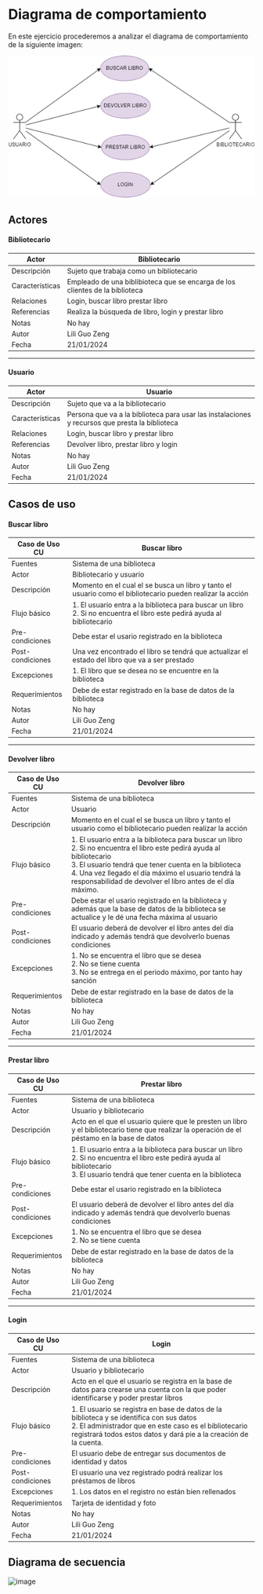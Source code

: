 # Diagrama de comportamiento

En este ejercicio procederemos a analizar el diagrama de comportamiento de la siguiente imagen: 

![biblioteca](biblioteca.drawio.png)

## Actores

#### Bibliotecario

|  Actor | Bibliotecario |
|---|---|
| Descripción  | Sujeto que trabaja como un bibliotecario  |
| Características  | Empleado de una biblibioteca que se encarga de los clientes de la biblioteca |
| Relaciones | Login, buscar libro prestar libro  |
| Referencias | Realiza la búsqueda de libro, login y prestar libro|   
|  Notas |  No hay |
| Autor  | Lili Guo Zeng |
|Fecha | 21/01/2024 |

---
#### Usuario

|  Actor | Usuario |
|---|---|
| Descripción  | Sujeto que va a la bibliotecario  |
| Características  | Persona que va a la biblioteca para usar las instalaciones y recursos que presta la biblioteca |
| Relaciones | Login, buscar libro y prestar libro |
| Referencias | Devolver libro, prestar libro y login |   
|  Notas |  No hay |
| Autor  | Lili Guo Zeng |
|Fecha | 21/01/2024 |

## Casos de uso

#### Buscar libro

  |  Caso de Uso	CU | Buscar libro |
  |---|---|
  | Fuentes  | Sistema de una biblioteca  |
  | Actor  |  Bibliotecario y usuario  |
  | Descripción | Momento en el cual el se busca un libro y tanto el usuario como el bibliotecario pueden realizar la acción  |
  | Flujo básico | 1. El usuario entra a la biblioteca para buscar un libro <br> 2. Si no encuentra el libro este pedirá ayuda al bibliotecario |
  | Pre-condiciones | Debe estar el usario registrado en la biblioteca  |  
  | Post-condiciones  | Una vez encontrado el libro se tendrá que actualizar el estado del libro que va a ser prestado |
  |Excepciones | 1. El libro que se desea no se encuentre en la biblioteca |
  |  Requerimientos | Debe de estar registrado en la base de datos de la biblioteca  |
  |  Notas |  No hay |
  | Autor  | Lili Guo Zeng |
  |Fecha | 21/01/2024 |

---
  #### Devolver libro

  |  Caso de Uso	CU | Devolver libro |
  |---|---|
  | Fuentes  | Sistema de una biblioteca  |
  | Actor  |  Usuario  |
  | Descripción | Momento en el cual el se busca un libro y tanto el usuario como el bibliotecario pueden realizar la acción  |
  | Flujo básico | 1. El usuario entra a la biblioteca para buscar un libro <br> 2. Si no encuentra el libro este pedirá ayuda al bibliotecario <br> 3. El usuario tendrá que tener cuenta en la biblioteca <br> 4. Una vez llegado el día máximo el usuario tendrá la responsabilidad de devolver el libro antes de el día máximo. |
  | Pre-condiciones | Debe estar el usario registrado en la biblioteca y además que la base de datos de la biblioteca se actualice y le dé una fecha máxima al usuario  |  
  | Post-condiciones  | El usuario deberá de devolver el libro antes del día indicado y además tendrá que devolverlo buenas condiciones | 
  | Excepciones | 1. No se encuentra el libro que se desea <br> 2. No se tiene cuenta <br> 3. No se entrega en el periodo máximo, por tanto hay sanción |
  |  Requerimientos | Debe de estar registrado en la base de datos de la biblioteca  |
  |  Notas |  No hay |
  | Autor  | Lili Guo Zeng |
  |Fecha | 21/01/2024 |

---
#### Prestar libro

  |  Caso de Uso	CU | Prestar libro |
  |---|---|
  | Fuentes  | Sistema de una biblioteca  |
  | Actor  |  Usuario y bibliotecario  |
  | Descripción | Acto en el que el usuario quiere que le presten un libro y el bibliotecario tiene que realizar la operación de el péstamo en la base de datos  |
  | Flujo básico | 1. El usuario entra a la biblioteca para buscar un libro <br> 2. Si no encuentra el libro este pedirá ayuda al bibliotecario <br> 3. El usuario tendrá que tener cuenta en la biblioteca|
  | Pre-condiciones | Debe estar el usario registrado en la biblioteca |  
  | Post-condiciones  | El usuario deberá de devolver el libro antes del día indicado y además tendrá que devolverlo buenas condiciones |
  | Excepciones | 1. No se encuentra el libro que se desea <br> 2. No se tiene cuenta|
  |  Requerimientos | Debe de estar registrado en la base de datos de la biblioteca  |
  |  Notas |  No hay |
  | Autor  | Lili Guo Zeng |
  |Fecha | 21/01/2024 |

  --- 
  #### Login

  |  Caso de Uso	CU | Login |
  |---|---|
  | Fuentes  | Sistema de una biblioteca  |
  | Actor  |  Usuario y bibliotecario  |
  | Descripción | Acto en el que el usuario se registra en la base de datos para crearse una cuenta con la que poder identificarse y poder prestar libros |
  | Flujo básico | 1. El usuario se registra en base de datos de la biblioteca y se identifica con sus datos <br> 2. El administrador que en este caso es el bibliotecario registrará todos estos datos y dará pie a la creación de la cuenta. |
  | Pre-condiciones | El usuario debe de entregar sus documentos de identidad y datos |  
  | Post-condiciones  | El usuario una vez registrado podrá realizar los préstamos de libros |  
  | Excepciones | 1. Los datos en el registro no están bien rellenados|
  |  Requerimientos | Tarjeta de identidad y foto  |
  |  Notas |  No hay |
  | Autor  | Lili Guo Zeng |
  |Fecha | 21/01/2024 |

## Diagrama de secuencia

![image](https://github.com/liliguoz/ETS/assets/145054491/866ede60-f355-4f70-b896-1795522dc447)
